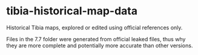 # tibia-historical-map-data

Historical Tibia maps, explored or edited using official references only.

Files in the 7.7 folder were generated from official leaked files, thus why they are more complete and potentially more accurate than other versions.
